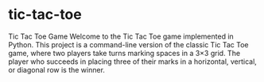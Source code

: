 # tic-tac-toe
Tic Tac Toe Game Welcome to the Tic Tac Toe game implemented in Python. This project is a command-line version of the classic Tic Tac Toe game, where two players take turns marking spaces in a 3×3 grid. The player who succeeds in placing three of their marks in a horizontal, vertical, or diagonal row is the winner.
